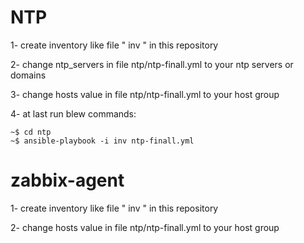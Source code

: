 # NTP
1- create inventory like file " inv " in this repository

2- change ntp_servers in file ntp/ntp-finall.yml to your ntp servers or domains

3- change hosts value in file ntp/ntp-finall.yml to your host group

4- at last run blew commands:

``` 
~$ cd ntp 
~$ ansible-playbook -i inv ntp-finall.yml
```
# zabbix-agent
1- create inventory like file " inv " in this repository

2- change hosts value in file ntp/ntp-finall.yml to your host group

